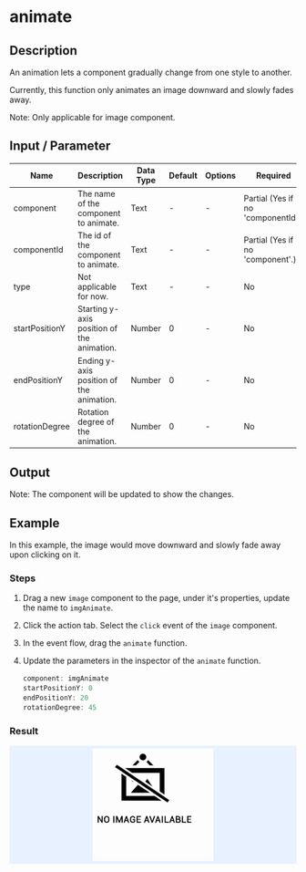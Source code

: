 # animate

## Description

An animation lets a component gradually change from one style to another.

Currently, this function only animates an image downward and slowly fades away.

Note: Only applicable for image component.

## Input / Parameter

| Name | Description | Data Type | Default | Options | Required |
| ------ | ------ | ------ | ------ | ------ | ------ |
| component | The name of the component to animate. | Text | - | - | Partial (Yes if no 'componentId'.) |
| componentId | The id of the component to animate. | Text | - | - | Partial (Yes if no 'component'.) | 
| type | Not applicable for now. | Text | - | - | No | 
| startPositionY | Starting y-axis position of the animation. | Number | 0 | - | No | 
| endPositionY | Ending y-axis position of the animation. | Number | 0 | - | No | 
| rotationDegree | Rotation degree of the animation. | Number | 0 | - | No | 

## Output

Note: The component will be updated to show the changes. 

## Example

In this example, the image would move downward and slowly fade away upon clicking on it.

### Steps

1. Drag a new `image` component to the page, under it's properties, update the name to `imgAnimate`.

2. Click the action tab. Select the `click` event of the `image` component.

3. In the event flow, drag the `animate` function. 

4. Update the parameters in the inspector of the `animate` function. 

    ```js
    component: imgAnimate
    startPositionY: 0
    endPositionY: 20
    rotationDegree: 45
    ```

### Result

<div style="display:flex; align-items:center; justify-content:center; background-color: #E7F1FF;">
    <img src="./animate-result-1.gif" style="padding: 5px;">
</div>